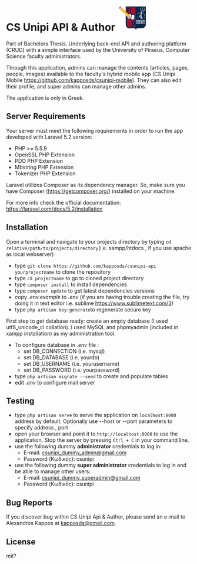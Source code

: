 # CS Unipi API & Author <img src="https://github.com/kapposds/csunipi-api/blob/master/public/images/logos/cs_unipi_author_logo.png" width="85" height="70" />

Part of Bachelors Thesis. Underlying back-end API and authoring platform (CRUD) with a simple interface used by the University of Piraeus, Computer Science faculty administrators.

Through this application, admins can manage the contents (articles, pages, people, images) available to the faculty's hybrid mobile app (CS Unipi Mobile https://github.com/kapposds/csunipi-mobile). They can also edit their profile, and super admins can manage other admins. 

The application is only in Greek.

## Server Requirements

 Your server must meet the following requirements in order to run the app developed with Laravel 5.2 version:
* PHP >= 5.5.9
* OpenSSL PHP Extension
* PDO PHP Extension
* Mbstring PHP Extension
* Tokenizer PHP Extension

Laravel utilizes Composer as its dependency manager. So, make sure you have Composer (https://getcomposer.org/) installed on your machine.

For more info check the official documentation: https://laravel.com/docs/5.2/installation

## Installation
Open a terminal and navigate to your projects directory by typing `cd relative/path/to/projects/directory`(i.e. xampp/htdocs , if you use apache as local webserver)
* type `git clone https://github.com/kapposds/csunipi-api yourprojectname` to clone the repository
* type `cd projectname` to go to cloned project directory
* type `composer install` to install dependencies
* type `composer update` to get latest dependencies versions
* copy *.env.example* to *.env* (if you are having trouble creating the file, try doing it in text editor i.e. sublime https://www.sublimetext.com/3)
* type `php artisan key:generate`to regenerate secure key

First step to get database ready: create an empty database (I used utf8_unicode_ci collation). I used MySQL and phpmyadmin (included in xampp installation) as my administration tool.
* To configure database in *.env* file :
   * set DB_CONNECTION (i.e. mysql)
   * set DB_DATABASE (i.e. yourdb)
   * set DB_USERNAME (i.e. yourusername)
   * set DB_PASSWORD (i.e. yourpassword)
* type `php artisan migrate --seed` to create and populate tables
* edit *.env* to configure mail server

## Testing

* type `php artisan serve` to serve the application on `localhost:8000` address by default. Optionally use --host or --port parameters to specify address , port
* open your browser and point it to `http://localhost:8000` to use the application. Stop the server by pressing `Ctrl + C` in your command line.
* use the following dummy <b>administrator</b> credentials to log in:
	* E-mail: csunipi_dummy_admin@gmail.com
	* Password (Κωδικός): csunipi
* use the following dummy <b> super administrator</b> credentials to log in and be able to manage other users:
	* E-mail: csunipi_dummy_superadmin@gmail.com
	* Password (Κωδικός): csunipi

## Bug Reports

If you discover bug within CS Unipi Api & Author, please send an e-mail to Alexandros Kappos at kapposds@gmail.com.

## License

mit?
